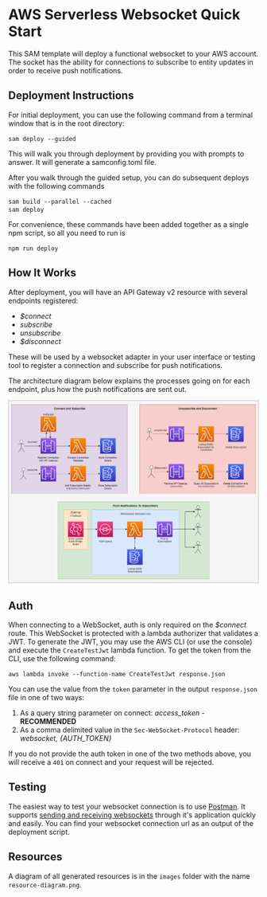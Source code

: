 # AWS Serverless Websocket Quick Start

This SAM template will deploy a functional websocket to your AWS account. The socket has the ability for connections to subscribe to entity updates in order to receive push notifications. 

## Deployment Instructions

For initial deployment, you can use the following command from a terminal window that is in the root directory:
```
sam deploy --guided
```

This will walk you through deployment by providing you with prompts to answer. It will generate a samconfig.toml file.

After you walk through the guided setup, you can do subsequent deploys with the following commands

```
sam build --parallel --cached
sam deploy
```

For convenience, these commands have been added together as a single npm script, so all you need to run is 

```
npm run deploy
```

## How It Works

After deployment, you will have an API Gateway v2 resource with several endpoints registered:

* *$connect*
* *subscribe*
* *unsubscribe*
* *$disconnect*

These will be used by a websocket adapter in your user interface or testing tool to register a connection and subscribe for push notifications.

The architecture diagram below explains the processes going on for each endpoint, plus how the push notifications are sent out.

![Architecture Diagram](</images/Architecture Diagram - Auth.png>)

## Auth

When connecting to a WebSocket, auth is only required on the *$connect* route. This WebSocket is protected with a lambda authorizer that validates a JWT. To generate the JWT, you may use the AWS CLI (or use the console) and execute the `CreateTestJwt` lambda function. To get the token from the CLI, use the following command:

```
aws lambda invoke --function-name CreateTestJwt response.json
```

You can use the value from the `token` parameter in the output `response.json` file in one of two ways:

1. As a query string parameter on connect: *access_token* - **RECOMMENDED**
2. As a comma delimited value in the `Sec-WebSocket-Protocol` header: *websocket, {AUTH_TOKEN}*

If you do not provide the auth token in one of the two methods above, you will receive a `401` on connect and your request will be rejected.

## Testing

The easiest way to test your websocket connection is to use [Postman](https://www.postman.com). It supports [sending and receiving websockets](https://blog.postman.com/postman-supports-websocket-apis/) through it's application quickly and easily. You can find your websocket connection url as an output of the deployment script. 

## Resources

A diagram of all generated resources is in the `images` folder with the name `resource-diagram.png`.